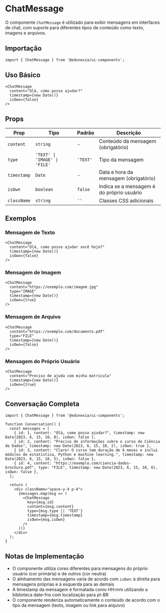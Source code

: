 # ChatMessage

O componente `ChatMessage` é utilizado para exibir mensagens em interfaces de chat, com suporte para diferentes tipos de conteúdo como texto, imagens e arquivos.

## Importação

```tsx
import { ChatMessage } from '@edunexia/ui-components';
```

## Uso Básico

```tsx
<ChatMessage
  content="Olá, como posso ajudar?"
  timestamp={new Date()}
  isOwn={false}
/>
```

## Props

| Prop | Tipo | Padrão | Descrição |
|------|------|--------|-----------|
| `content` | `string` | - | Conteúdo da mensagem (obrigatório) |
| `type` | `'TEXT' \| 'IMAGE' \| 'FILE'` | `'TEXT'` | Tipo da mensagem |
| `timestamp` | `Date` | - | Data e hora da mensagem (obrigatório) |
| `isOwn` | `boolean` | `false` | Indica se a mensagem é do próprio usuário |
| `className` | `string` | `''` | Classes CSS adicionais |

## Exemplos

### Mensagem de Texto

```tsx
<ChatMessage
  content="Olá, como posso ajudar você hoje?"
  timestamp={new Date()}
  isOwn={false}
/>
```

### Mensagem de Imagem

```tsx
<ChatMessage
  content="https://exemplo.com/imagem.jpg"
  type="IMAGE"
  timestamp={new Date()}
  isOwn={true}
/>
```

### Mensagem de Arquivo

```tsx
<ChatMessage
  content="https://exemplo.com/documento.pdf"
  type="FILE"
  timestamp={new Date()}
  isOwn={false}
/>
```

### Mensagem do Próprio Usuário

```tsx
<ChatMessage
  content="Preciso de ajuda com minha matrícula"
  timestamp={new Date()}
  isOwn={true}
/>
```

## Conversação Completa

```tsx
import { ChatMessage } from '@edunexia/ui-components';

function Conversation() {
  const messages = [
    { id: 1, content: "Olá, como posso ajudar?", timestamp: new Date(2023, 6, 15, 10, 0), isOwn: false },
    { id: 2, content: "Preciso de informações sobre o curso de Ciência de Dados", timestamp: new Date(2023, 6, 15, 10, 2), isOwn: true },
    { id: 3, content: "Claro! O curso tem duração de 6 meses e inclui módulos de estatística, Python e machine learning.", timestamp: new Date(2023, 6, 15, 10, 5), isOwn: false },
    { id: 4, content: "https://exemplo.com/ciencia-dados-brochura.pdf", type: "FILE", timestamp: new Date(2023, 6, 15, 10, 6), isOwn: false },
  ];
  
  return (
    <div className="space-y-4 p-4">
      {messages.map(msg => (
        <ChatMessage
          key={msg.id}
          content={msg.content}
          type={msg.type || 'TEXT'}
          timestamp={msg.timestamp}
          isOwn={msg.isOwn}
        />
      ))}
    </div>
  );
}
```

## Notas de Implementação

- O componente utiliza cores diferentes para mensagens do próprio usuário (cor primária) e de outros (cor neutra)
- O alinhamento das mensagens varia de acordo com `isOwn`: à direita para mensagens próprias e à esquerda para as demais
- A timestamp da mensagem é formatada como HH:mm utilizando a biblioteca date-fns com localização para pt-BR
- O componente renderiza automaticamente o conteúdo de acordo com o tipo da mensagem (texto, imagem ou link para arquivo) 